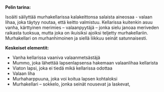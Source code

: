 **Pelin tarina:**

Isoäiti säilyttää murhakellarissa kalakeittonsa salaista aineosaa - valaan lihaa, joka täytyy noutaa, että keitto valmistuu. Kellarissa kuitenkin asuu vanha, kärttyinen merimies – valaanpyytäjä – jonka sielu janoaa meriveden raikasta tuoksua, mutta joka on ikuisiksi ajoiksi teljetty murhakellariin. Murhakellari on murhanhimoinen ja siellä liikkuu seinät satunnaisesti.


**Keskeiset elementit:**

- Vanha kellarissa vaaniva valaanmetsästäjä
- Mummo, joka lähettää lapsenlapsensa hakemaan valaanlihaa kellarista
- Viaton lapsi, joka ei tiedä mikä kellarissa odottaa
- Valaan liha
- Murhaharppuuna, joka voi koitua lapsen kohtaloksi
- Murhakellari – sokkelo, jonka seinät nousevat ja laskevat, 
